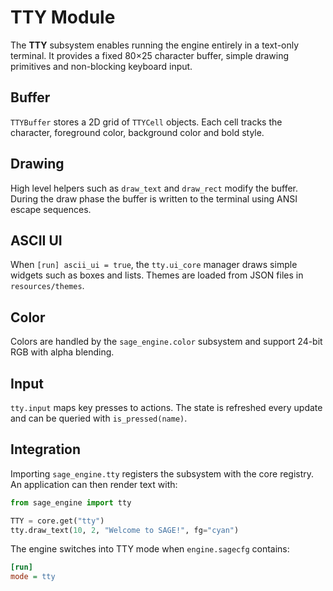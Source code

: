 # TTY Module

The **TTY** subsystem enables running the engine entirely in a text-only
terminal. It provides a fixed 80×25 character buffer, simple drawing
primitives and non-blocking keyboard input.

## Buffer

`TTYBuffer` stores a 2D grid of `TTYCell` objects. Each cell tracks the
character, foreground color, background color and bold style.

## Drawing

High level helpers such as `draw_text` and `draw_rect` modify the buffer.
During the draw phase the buffer is written to the terminal using ANSI
escape sequences.

## ASCII UI

When `[run] ascii_ui = true`, the `tty.ui_core` manager draws simple
widgets such as boxes and lists. Themes are loaded from JSON files in
`resources/themes`.

## Color

Colors are handled by the `sage_engine.color` subsystem and support
24-bit RGB with alpha blending.

## Input

`tty.input` maps key presses to actions. The state is refreshed every
update and can be queried with `is_pressed(name)`.

## Integration

Importing `sage_engine.tty` registers the subsystem with the core
registry. An application can then render text with:

```python
from sage_engine import tty

TTY = core.get("tty")
tty.draw_text(10, 2, "Welcome to SAGE!", fg="cyan")
```

The engine switches into TTY mode when `engine.sagecfg` contains:

```ini
[run]
mode = tty
```
